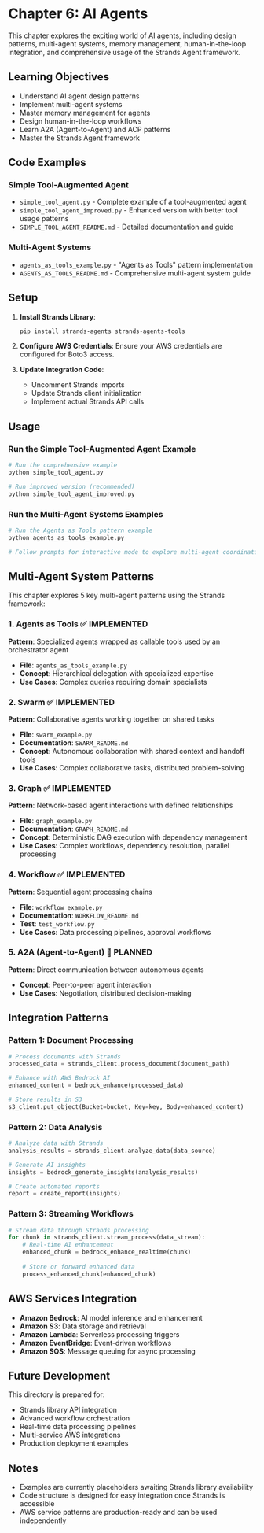 # Chapter 6: AI Agents

This chapter explores the exciting world of AI agents, including design patterns, multi-agent systems, memory management, human-in-the-loop integration, and comprehensive usage of the Strands Agent framework.

## Learning Objectives
- Understand AI agent design patterns
- Implement multi-agent systems
- Master memory management for agents
- Design human-in-the-loop workflows
- Learn A2A (Agent-to-Agent) and ACP patterns
- Master the Strands Agent framework

## Code Examples

### Simple Tool-Augmented Agent
- `simple_tool_agent.py` - Complete example of a tool-augmented agent
- `simple_tool_agent_improved.py` - Enhanced version with better tool usage patterns
- `SIMPLE_TOOL_AGENT_README.md` - Detailed documentation and guide

### Multi-Agent Systems
- `agents_as_tools_example.py` - "Agents as Tools" pattern implementation
- `AGENTS_AS_TOOLS_README.md` - Comprehensive multi-agent system guide

## Setup

1. **Install Strands Library**:
   ```bash
   pip install strands-agents strands-agents-tools
   ```

2. **Configure AWS Credentials**:
   Ensure your AWS credentials are configured for Boto3 access.

3. **Update Integration Code**:
   - Uncomment Strands imports
   - Update Strands client initialization
   - Implement actual Strands API calls

## Usage

### Run the Simple Tool-Augmented Agent Example
```bash
# Run the comprehensive example
python simple_tool_agent.py

# Run improved version (recommended)
python simple_tool_agent_improved.py
```

### Run the Multi-Agent Systems Examples
```bash
# Run the Agents as Tools pattern example
python agents_as_tools_example.py

# Follow prompts for interactive mode to explore multi-agent coordination
```

## Multi-Agent System Patterns

This chapter explores 5 key multi-agent patterns using the Strands framework:

### 1. Agents as Tools ✅ IMPLEMENTED
**Pattern**: Specialized agents wrapped as callable tools used by an orchestrator agent
- **File**: `agents_as_tools_example.py`
- **Concept**: Hierarchical delegation with specialized expertise
- **Use Cases**: Complex queries requiring domain specialists

### 2. Swarm ✅ IMPLEMENTED
**Pattern**: Collaborative agents working together on shared tasks
- **File**: `swarm_example.py`
- **Documentation**: `SWARM_README.md`
- **Concept**: Autonomous collaboration with shared context and handoff tools
- **Use Cases**: Complex collaborative tasks, distributed problem-solving

### 3. Graph ✅ IMPLEMENTED
**Pattern**: Network-based agent interactions with defined relationships
- **File**: `graph_example.py`
- **Documentation**: `GRAPH_README.md`
- **Concept**: Deterministic DAG execution with dependency management
- **Use Cases**: Complex workflows, dependency resolution, parallel processing

### 4. Workflow ✅ IMPLEMENTED
**Pattern**: Sequential agent processing chains
- **File**: `workflow_example.py`
- **Documentation**: `WORKFLOW_README.md` 
- **Test**: `test_workflow.py`
- **Use Cases**: Data processing pipelines, approval workflows

### 5. A2A (Agent-to-Agent) 🚧 PLANNED
**Pattern**: Direct communication between autonomous agents
- **Concept**: Peer-to-peer agent interaction
- **Use Cases**: Negotiation, distributed decision-making

## Integration Patterns

### Pattern 1: Document Processing
```python
# Process documents with Strands
processed_data = strands_client.process_document(document_path)

# Enhance with AWS Bedrock AI
enhanced_content = bedrock_enhance(processed_data)

# Store results in S3
s3_client.put_object(Bucket=bucket, Key=key, Body=enhanced_content)
```

### Pattern 2: Data Analysis
```python
# Analyze data with Strands
analysis_results = strands_client.analyze_data(data_source)

# Generate AI insights
insights = bedrock_generate_insights(analysis_results)

# Create automated reports
report = create_report(insights)
```

### Pattern 3: Streaming Workflows
```python
# Stream data through Strands processing
for chunk in strands_client.stream_process(data_stream):
    # Real-time AI enhancement
    enhanced_chunk = bedrock_enhance_realtime(chunk)
    
    # Store or forward enhanced data
    process_enhanced_chunk(enhanced_chunk)
```

## AWS Services Integration

- **Amazon Bedrock**: AI model inference and enhancement
- **Amazon S3**: Data storage and retrieval
- **Amazon Lambda**: Serverless processing triggers
- **Amazon EventBridge**: Event-driven workflows
- **Amazon SQS**: Message queuing for async processing

## Future Development

This directory is prepared for:
- Strands library API integration
- Advanced workflow orchestration
- Real-time data processing pipelines
- Multi-service AWS integrations
- Production deployment examples

## Notes

- Examples are currently placeholders awaiting Strands library availability
- Code structure is designed for easy integration once Strands is accessible
- AWS service patterns are production-ready and can be used independently
